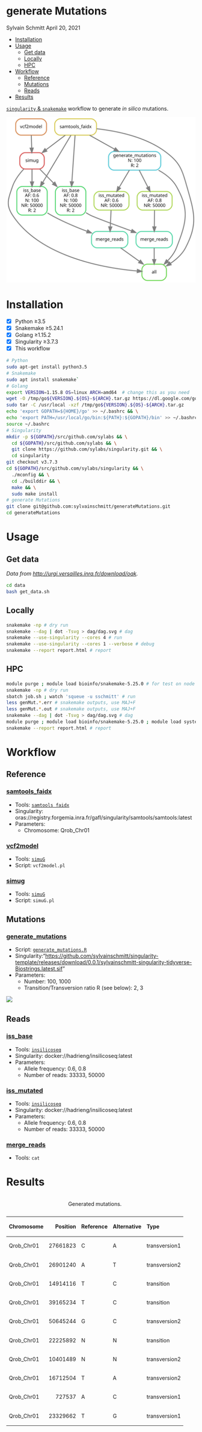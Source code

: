 generate Mutations
================
Sylvain Schmitt
April 20, 2021

  - [Installation](#installation)
  - [Usage](#usage)
      - [Get data](#get-data)
      - [Locally](#locally)
      - [HPC](#hpc)
  - [Workflow](#workflow)
      - [Reference](#reference)
      - [Mutations](#mutations)
      - [Reads](#reads)
  - [Results](#results)

[`singularity` &
`snakemake`](https://github.com/sylvainschmitt/snakemake_singularity)
workflow to generate *in silico* mutations.

![](dag/dag.svg)<!-- -->

# Installation

  - [x] Python ≥3.5
  - [x] Snakemake ≥5.24.1
  - [x] Golang ≥1.15.2
  - [x] Singularity ≥3.7.3
  - [x] This workflow

<!-- end list -->

``` bash
# Python
sudo apt-get install python3.5
# Snakemake
sudo apt install snakemake`
# Golang
export VERSION=1.15.8 OS=linux ARCH=amd64  # change this as you need
wget -O /tmp/go${VERSION}.${OS}-${ARCH}.tar.gz https://dl.google.com/go/go${VERSION}.${OS}-${ARCH}.tar.gz && \
sudo tar -C /usr/local -xzf /tmp/go${VERSION}.${OS}-${ARCH}.tar.gz
echo 'export GOPATH=${HOME}/go' >> ~/.bashrc && \
echo 'export PATH=/usr/local/go/bin:${PATH}:${GOPATH}/bin' >> ~/.bashrc && \
source ~/.bashrc
# Singularity
mkdir -p ${GOPATH}/src/github.com/sylabs && \
  cd ${GOPATH}/src/github.com/sylabs && \
  git clone https://github.com/sylabs/singularity.git && \
  cd singularity
git checkout v3.7.3
cd ${GOPATH}/src/github.com/sylabs/singularity && \
  ./mconfig && \
  cd ./builddir && \
  make && \
  sudo make install
# generate Mutations
git clone git@github.com:sylvainschmitt/generateMutations.git
cd generateMutations
```

# Usage

## Get data

*Data from <http://urgi.versailles.inra.fr/download/oak>.*

``` bash
cd data
bash get_data.sh
```

## Locally

``` bash
snakemake -np # dry run
snakemake --dag | dot -Tsvg > dag/dag.svg # dag
snakemake --use-singularity --cores 4 # run
snakemake --use-singularity --cores 1 --verbose # debug
snakemake --report report.html # report
```

## HPC

``` bash
module purge ; module load bioinfo/snakemake-5.25.0 # for test on node
snakemake -np # dry run
sbatch job.sh ; watch 'squeue -u sschmitt' # run
less genMut.*.err # snakemake outputs, use MAJ+F
less genMut.*.out # snakemake outputs, use MAJ+F
snakemake --dag | dot -Tsvg > dag/dag.svg # dag
module purge ; module load bioinfo/snakemake-5.25.0 ; module load system/Python-3.6.3 # for report
snakemake --report report.html # report
```

# Workflow

## Reference

### [samtools\_faidx](https://github.com/sylvainschmitt/generateMutations/blob/main/rules/samtools_faidx.smk)

  - Tools: [`samtools
    faidx`](http://www.htslib.org/doc/samtools-faidx.html)
  - Singularity:
    oras://registry.forgemia.inra.fr/gafl/singularity/samtools/samtools:latest
  - Parameters:
      - Chromosome: Qrob\_Chr01

### [vcf2model](https://github.com/sylvainschmitt/generateMutations/blob/main/rules/vcf2model.smk)

  - Tools: [`simuG`](https://github.com/yjx1217/simuG)
  - Script: `vcf2model.pl`

### [simug](https://github.com/sylvainschmitt/generateMutations/blob/main/rules/simug.smk)

  - Tools: [`simuG`](https://github.com/yjx1217/simuG)
  - Script: `simuG.pl`

## Mutations

### [generate\_mutations](https://github.com/sylvainschmitt/generateMutations/blob/main/rules/generate_mutations.smk)

  - Script:
    [`generate_mutations.R`](https://bedtools.readthedocs.io/en/latest/content/scripts/generate_mutations.R)
  - Singularity:“<https://github.com/sylvainschmitt/singularity-template/releases/download/0.0.1/sylvainschmitt-singularity-tidyverse-Biostrings.latest.sif>”
  - Parameters:
      - Number: 100, 1000
      - Transition/Transversion ratio R (see below): 2, 3

![](https://dridk.me/images/post17/transition_transversion.png)<!-- -->

## Reads

### [iss\_base](https://github.com/sylvainschmitt/generateMutations/blob/main/rules/iss_base.smk)

  - Tools:
    [`insilicoseq`](https://insilicoseq.readthedocs.io/en/latest/)
  - Singularity: docker://hadrieng/insilicoseq:latest
  - Parameters:
      - Allele frequency: 0.6, 0.8
      - Number of reads: 33333, 50000

### [iss\_mutated](https://github.com/sylvainschmitt/generateMutations/blob/main/rules/iss_mutated.smk)

  - Tools:
    [`insilicoseq`](https://insilicoseq.readthedocs.io/en/latest/)
  - Singularity: docker://hadrieng/insilicoseq:latest
  - Parameters:
      - Allele frequency: 0.6, 0.8
      - Number of reads: 33333, 50000

### [merge\_reads](https://github.com/sylvainschmitt/generateMutations/blob/main/rules/merge_reads.smk)

  - Tools: `cat`

# Results

<table>

<caption>

Generated mutations.

</caption>

<thead>

<tr>

<th style="text-align:left;">

Chromosome

</th>

<th style="text-align:right;">

Position

</th>

<th style="text-align:left;">

Reference

</th>

<th style="text-align:left;">

Alternative

</th>

<th style="text-align:left;">

Type

</th>

</tr>

</thead>

<tbody>

<tr>

<td style="text-align:left;">

Qrob\_Chr01

</td>

<td style="text-align:right;">

27661823

</td>

<td style="text-align:left;">

C

</td>

<td style="text-align:left;">

A

</td>

<td style="text-align:left;">

transversion1

</td>

</tr>

<tr>

<td style="text-align:left;">

Qrob\_Chr01

</td>

<td style="text-align:right;">

26901240

</td>

<td style="text-align:left;">

A

</td>

<td style="text-align:left;">

T

</td>

<td style="text-align:left;">

transversion2

</td>

</tr>

<tr>

<td style="text-align:left;">

Qrob\_Chr01

</td>

<td style="text-align:right;">

14914116

</td>

<td style="text-align:left;">

T

</td>

<td style="text-align:left;">

C

</td>

<td style="text-align:left;">

transition

</td>

</tr>

<tr>

<td style="text-align:left;">

Qrob\_Chr01

</td>

<td style="text-align:right;">

39165234

</td>

<td style="text-align:left;">

T

</td>

<td style="text-align:left;">

C

</td>

<td style="text-align:left;">

transition

</td>

</tr>

<tr>

<td style="text-align:left;">

Qrob\_Chr01

</td>

<td style="text-align:right;">

50645244

</td>

<td style="text-align:left;">

G

</td>

<td style="text-align:left;">

C

</td>

<td style="text-align:left;">

transversion2

</td>

</tr>

<tr>

<td style="text-align:left;">

Qrob\_Chr01

</td>

<td style="text-align:right;">

22225892

</td>

<td style="text-align:left;">

N

</td>

<td style="text-align:left;">

N

</td>

<td style="text-align:left;">

transition

</td>

</tr>

<tr>

<td style="text-align:left;">

Qrob\_Chr01

</td>

<td style="text-align:right;">

10401489

</td>

<td style="text-align:left;">

N

</td>

<td style="text-align:left;">

N

</td>

<td style="text-align:left;">

transversion2

</td>

</tr>

<tr>

<td style="text-align:left;">

Qrob\_Chr01

</td>

<td style="text-align:right;">

16712504

</td>

<td style="text-align:left;">

T

</td>

<td style="text-align:left;">

A

</td>

<td style="text-align:left;">

transversion2

</td>

</tr>

<tr>

<td style="text-align:left;">

Qrob\_Chr01

</td>

<td style="text-align:right;">

727537

</td>

<td style="text-align:left;">

A

</td>

<td style="text-align:left;">

C

</td>

<td style="text-align:left;">

transversion1

</td>

</tr>

<tr>

<td style="text-align:left;">

Qrob\_Chr01

</td>

<td style="text-align:right;">

23329662

</td>

<td style="text-align:left;">

T

</td>

<td style="text-align:left;">

G

</td>

<td style="text-align:left;">

transversion1

</td>

</tr>

</tbody>

</table>

<!-- ## Resources -->

<!-- * [TreeMutation pages](https://treemutation.netlify.app/mutations-detection.html#in-silico-mutations) -->

<!-- * [genologin skanemake template](https://forgemia.inra.fr/bios4biol/workflows/-/tree/06c6a5cb3206a594f9a535ba8d3df3e64682a8bc/Snakemake/template_dev) -->

<!-- * [Oak genome A4 snakemake](https://forgemia.inra.fr/genome_a4/genome_a4) -->

<!-- * [singularity images from forgemia](https://forgemia.inra.fr/gafl/singularity) -->

<!-- * [biocontainers](https://biocontainers.pro/tools/bioconductor-biostrings) -->

<!-- * https://forgemia.inra.fr/adminforgemia/doc-public/-/wikis/Gitlab-Container-Registry -->

<!-- * https://souchal.pages.in2p3.fr/hugo-perso/2019/09/20/tutorial-singularity-and-docker/ -->

<!-- * https://github.com/ShixiangWang/sigminer -->

<!-- * https://github.com/ShixiangWang/sigflow -->

<!-- * https://github.com/FunGeST/Palimpsest -->

<!-- * https://github.com/IARCbioinfo/needlestack -->

<!-- * https://github.com/luntergroup/octopus -->

<!-- * https://github.com/G3viz/g3viz -->
